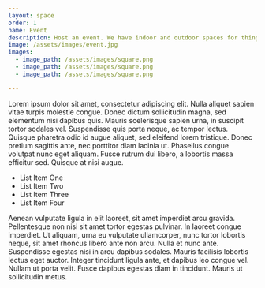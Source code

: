 ```yaml
---
layout: space
order: 1
name: Event
description: Host an event. We have indoor and outdoor spaces for things like weddings, small conferences, parties. We can also help you make your event happen.
image: /assets/images/event.jpg
images:
  - image_path: /assets/images/square.png
  - image_path: /assets/images/square.png
  - image_path: /assets/images/square.png  

---
```


Lorem ipsum dolor sit amet, consectetur adipiscing elit. Nulla aliquet sapien vitae turpis molestie congue. Donec dictum sollicitudin magna, sed elementum nisi dapibus quis. Mauris scelerisque sapien urna, in suscipit tortor sodales vel. Suspendisse quis porta neque, ac tempor lectus. Quisque pharetra odio id augue aliquet, sed eleifend lorem tristique. Donec pretium sagittis ante, nec porttitor diam lacinia ut. Phasellus congue volutpat nunc eget aliquam. Fusce rutrum dui libero, a lobortis massa efficitur sed. Quisque at nisi augue.

- List Item One
- List Item Two
- List Item Three
- List Item Four

Aenean vulputate ligula in elit laoreet, sit amet imperdiet arcu gravida. Pellentesque non nisi sit amet tortor egestas pulvinar. In laoreet congue imperdiet. Ut aliquam, urna eu vulputate ullamcorper, nunc tortor lobortis neque, sit amet rhoncus libero ante non arcu. Nulla et nunc ante. Suspendisse egestas nisi in arcu dapibus sodales. Mauris facilisis lobortis lectus eget auctor. Integer tincidunt ligula ante, et dapibus leo congue vel. Nullam ut porta velit. Fusce dapibus egestas diam in tincidunt. Mauris ut sollicitudin metus.
